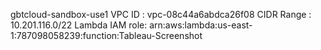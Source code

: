 gbtcloud-sandbox-use1 
VPC ID : vpc-08c44a6abdca26f08
CIDR Range : 10.201.116.0/22
Lambda IAM role: arn:aws:lambda:us-east-1:787098058239:function:Tableau-Screenshot
